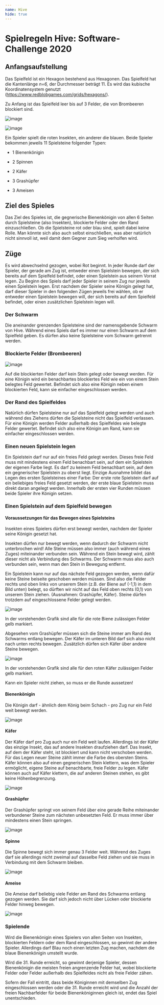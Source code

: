 ```yaml
---
name: Hive
hide: true
---
```


# Spielregeln Hive: Software-Challenge 2020

## Anfangsaufstellung

Das Spielfeld ist ein Hexagon bestehend aus Hexagonen. Das Spielfeld hat
die Kantenlänge *n=6,* der Durchmesser beträgt 11. Es wird das kubische
Koordinatensystem genutzt
(<https://www.redblobgames.com/grids/hexagons/>).

Zu Anfang ist das Spielfeld leer bis auf 3 Felder, die von Brombeeren
blockiert sind.

![image](./images/1200px-MagicHexagon-Order3-a-6500c7c7-bad3-454d-bcb9-926e20bba906.svg3.png)

![image](./images/img-2019-09-16-110132-9c11473c-d9f2-4163-be28-f1dab692d018.png)

Ein Spieler spielt die roten Insekten, ein anderer die blauen. Beide
Spieler bekommen jeweils 11 Spielsteine folgender Typen:

-   1 Bienenkönigin

-   2 Spinnen

-   2 Käfer

-   3 Grashüpfer

-   3 Ameisen

## Ziel des Spieles

Das Ziel des Spieles ist, die gegnerische Bienenkönigin von allen 6
Seiten durch Spielsteine (also Insekten), blockierte Felder oder den
Rand einzuschließen. Ob die Spielsteine rot oder blau sind, spielt dabei
keine Rolle. Man könnte sich also auch selbst einschließen, was aber
natürlich nicht sinnvoll ist, weil damit dem Gegner zum Sieg verholfen
wird.

## Züge

Es wird abwechselnd gezogen, wobei Rot beginnt. In jeder Runde darf der
Spieler, der gerade am Zug ist, entweder einen Spielstein bewegen, der
sich bereits auf dem Spielfeld befindet, oder einen Spielstein aus
seinem Vorrat legen. Zu Beginn des Spiels darf jeder Spieler in seinem
Zug nur jeweils einen Spielstein legen. Erst nachdem der Spieler seine
Königin gelegt hat, darf dieser Spieler in den folgenden Zügen jeweils
frei wählen, ob er entweder einen Spielstein bewegen will, der sich
bereits auf dem Spielfeld befindet, oder einen zusätzlichen Spielstein
legen will.

### Der Schwarm

Die aneinander grenzenden Spielsteine sind der namensgebende Schwarm von
Hive. Während eines Spiels darf es immer nur einen Schwarm auf dem
Spielfeld geben. Es dürfen also keine Spielsteine vom Schwarm getrennt
werden.

### Blockierte Felder (Brombeeren)

![image](./images/black-berry-dark-65d040fc-200a-4202-90d9-a9b71b208265.png)

Auf die blockierten Felder darf kein Stein gelegt oder bewegt werden.
Für eine Königin wird ein benachbartes blockiertes Feld wie ein von
einem Stein belegtes Feld gewertet. Befindet sich also eine Königin
neben einem blockierten Feld, kann sie einfacher eingeschlossen werden.

### Der Rand des Spielfeldes

Natürlich dürfen Spielsteine nur auf das Spielfeld gelegt werden und
auch während des Ziehens dürfen die Spielsteine nicht das Spielfeld
verlassen. Für eine Königin werden Felder außerhalb des Spielfeldes wie
belegte Felder gewertet. Befindet sich also eine Königin am Rand, kann
sie einfacher eingeschlossen werden.

### Einen neuen Spielstein legen

Ein Spielstein darf nur auf ein freies Feld gelegt werden. Dieses freie
Feld muss mit mindestens einem Feld benachbart sein, auf dem ein
Spielstein der eigenen Farbe liegt. Es darf zu keinem Feld benachbart
sein, auf dem ein gegnerischer Spielstein zu oberst liegt. Einzige
Ausnahme bildet das Legen des ersten Spielsteines einer Farbe: Der erste
rote Spielstein darf auf ein beliebiges freies Feld gesetzt werden, der
erste blaue Spielstein muss direkt daran angelegt werden. Innerhalb der
ersten vier Runden müssen beide Spieler ihre Königin setzen.

### Einen Spielstein auf dem Spielfeld bewegen

#### Voraussetzungen für das Bewegen eines Spielsteins

Insekten eines Spielers dürfen erst bewegt werden, nachdem der Spieler
seine Königin gesetzt hat.

Insekten dürfen nur bewegt werden, wenn dadurch der Schwarm nicht
unterbrochen wird! Alle Steine müssen also immer (auch während eines
Zuges) miteinander verbunden sein. Während ein Stein bewegt wird, zählt
dieser nicht als Verbindung des Schwarms. Der Schwarm muss also auch
verbunden sein, wenn man den Stein in Bewegung entfernt.

Ein Spielstein kann nur auf das nächste Feld gezogen werden, wenn dafür
keine Steine beiseite geschoben werden müssen. Sind also die Felder
rechts und oben links von unserem Stein (z.B. der Biene auf (-1,1) in
dem Bild unten) belegt, so dürften wir nicht auf das Feld oben rechts
(0,1) von unserem Stein ziehen. (Ausnahmen: Grashüpfer, Käfer). Steine
dürfen trotzdem auf eingeschlossene Felder gelegt werden.

![image](./images/move.png)

In der vorstehenden Grafik sind alle für die rote Biene zulässigen
Felder gelb markiert.

Abgesehen vom Grashüpfer müssen sich die Steine immer am Rand des
Schwarms entlang bewegen. Der Käfer im unteren Bild darf sich also nicht
nach unten rechts bewegen. Zusätzlich dürfen sich Käfer über andere
Steine bewegen.

![image](./images/connected.png)

In der vorstehenden Grafik sind alle für den roten Käfer zulässigen
Felder gelb markiert.

Kann ein Spieler nicht ziehen, so muss er die Runde aussetzen!

#### Bienenkönigin

Die Königin darf - ähnlich dem König beim Schach - pro Zug nur ein Feld
weit bewegt werden.

![image](./images/bee.png)

#### Käfer

Der Käfer darf pro Zug auch nur ein Feld weit laufen. Allerdings ist der
Käfer das einzige Insekt, das auf andere Insekten draufziehen darf. Das
Insekt, auf dem der Käfer steht, ist blockiert und kann nicht verschoben
werden. Für das Legen neuer Steine zählt immer die Farbe des obersten
Steins. Käfer können also auf einen gegnerischen Stein klettern, was dem
Spieler ermöglicht, eigene Steine auf benachbarte, freie Felder zu
legen. Käfer können auch auf Käfer klettern, die auf anderen Steinen
stehen, es gibt keine Höhenbegrenzung.

![image](./images/beetle.png)

#### Grashüpfer

Der Grashüpfer springt von seinem Feld über eine gerade Reihe
miteinander verbundener Steine zum nächsten unbesetzten Feld. Er muss
immer über mindestens einen Stein springen.

![image](./images/grasshopper.png)

#### Spinne

Die Spinne bewegt sich immer genau 3 Felder weit. Während des Zuges darf
sie allerdings nicht zweimal auf dasselbe Feld ziehen und sie muss in
Verbindung mit dem Schwarm bleiben.

![image](./images/spider.png)

#### Ameise

Die Ameise darf beliebig viele Felder am Rand des Schwarms entlang
gezogen werden. Sie darf sich jedoch nicht über Lücken oder blockierte
Felder hinweg bewegen.

![image](./images/ant.png)

### Spielende

Wird die Bienenkönigin eines Spielers von allen Seiten von Insekten,
blockierten Feldern oder dem Rand eingeschlossen, so gewinnt der andere
Spieler. Allerdings darf Blau noch einen letzten Zug machen, nachdem die
blaue Bienenkönigin umstellt wurde.

Wird die 31. Runde erreicht, so gewinnt derjenige Spieler, dessen
Bienenkönigin die meisten freien angrenzende Felder hat, wobei
blockierte Felder oder Felder außerhalb des Spielfeldes nicht als freie
Felder zähen.

Sofern der Fall eintritt, dass beide Königinnen mit demselben Zug
eingeschlossen werden oder die 31. Runde erreicht wird und die Anzahl
der freien Nachbarfelder für beide Bienenköniginnen gleich ist, endet
das Spiel unentschieden.
